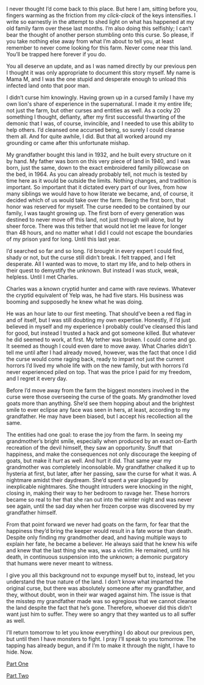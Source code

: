 I never thought I’d come back to this place. But here I am, sitting before you, fingers warming as the friction from my *click-clack* of the keys intensifies. I write so earnestly in the attempt to shed light on what has happened at my old family farm over these last months. I’m also doing this selfishly; I can’t bear the thought of another person stumbling onto this curse. So please, if you take nothing else away from what I’m about to tell you, at least remember to never come looking for this farm. Never come near this land. You’ll be trapped here forever if you do.

You all deserve an update, and as I was named directly by our previous pen I thought it was only appropriate to document this story myself. My name is Mama M, and I was the one stupid and desperate enough to unload this infected land onto that poor man. 

I didn’t curse him knowingly. Having grown up in a cursed family I have my own lion's share of experience in the supernatural. I made it my entire life; not just the farm, but other curses and entities as well. As a cocky 20 something I thought, defianty, after my first successful thwarting of the demonic that I was, of course, invincible, and I needed to use this ability to help others. I’d cleansed one accursed being, so surely I could cleanse them all. And for quite awhile, I did. But that all worked around my grounding or came after this unfortunate mishap.

My grandfather bought this land in 1932, and he built every structure on it by hand. My father was born on this very piece of land in 1940, and I was born, just the same, down to the exact embroidered family pillowcase on the bed, in 1964. As you can already probably tell, not much is tested by time here as it would be outside the limits. Nothing changes, and tradition is important. So important that it dictated every part of our lives, from how many siblings we would have to how literate we became, and, of course, it decided which of us would take over the farm. Being the first born, that honor was reserved for myself. The curse needed to be contained by our family, I was taught growing up. The first born of every generation was destined to never move off this land, not just through will alone, but by sheer force. There was this tether that would not let me leave for longer than 48 hours, and no matter what I did I could not escape the boundaries of my prison yard for long.  Until this last year.

I’d searched so far and so long. I’d brought in every expert I could find, shady or not, but the curse still didn’t break. I felt trapped, and I felt desperate. All I wanted was to move, to start my life, and to help others in their quest to demystify the unknown. But instead I was stuck, weak, helpless. Until I met Charles. 

Charles was a known cryptid hunter and came with rave reviews. Whatever the cryptid equivalent of Yelp was, he had five stars. His business was booming and supposedly he knew what he was doing.

He was an hour late to our first meeting. That should’ve been a red flag in and of itself, but I was still doubting my own expertise. Honestly, if I’d just believed in myself and my experience I probably could’ve cleansed this land for good, but instead I trusted a hack and got someone killed. But whatever he did seemed to work, at first. My tether was broken. I could come and go. It seemed as though I could even dare to move away. What Charles didn’t tell me until after I had already moved, however, was the fact that once I did the curse would come raging back, ready to impart not just the current horrors I’d lived my whole life with on the new family, but with horrors I’d never experienced piled on top. That was the price I paid for my freedom, and I regret it every day. 

Before I’d move away from the farm the biggest monsters involved in the curse were those overseeing the curse of the goats. My grandmother loved goats more than anything. She’d see them hopping about and the brightest smile to ever eclipse any face was seen in hers, at least, according to my grandfather. He may have been biased, but I accept his recollection all the same. 

The entities had one goal: to erase the joy from the farm. In seeing my grandmother’s bright smile, especially when produced by an exact on-Earth recreation of the devil himself, they saw an opportunity. Snuff that happiness, and make the consequences not only discourage the keeping of goats, but make it *hurt* as well. And hurt it did. That same year my grandmother was completely inconsolable. My grandfather chalked it up to hysteria at first, but later, after her passing, saw the curse for what it was. A nightmare amidst their daydream. She’d spent a year plagued by inexplicable nightmares. She thought intruders were knocking in the night, closing in, making their way to her bedroom to ravage her. These horrors became so real to her that she ran out into the winter night and was never see again, until the sad day when her frozen corpse was discovered by my grandfather himself. 

From that point forward we never had goats on the farm, for fear that the happiness they’d bring the keeper would result in a fate worse than death. Despite only finding my grandmother dead, and having multiple ways to explain her fate, he became a believer. He always said that he knew his wife and knew that the last thing she was, was a victim. 
He remained, until his death, in continuous suspension into the unknown; a demonic purgatory that humans were never meant to witness.

I give you all this background not to expunge myself but to, instead, let you understand the true nature of the land. I don’t know what imparted the original curse, but there was absolutely someone after my grandfather, and they, without doubt, won in their war waged against him. The issue is that the misstep my grandfather made was so egregious that we cannot cleanse the land despite the fact that he’s gone. Therefore, whoever did this didn’t want just him to suffer. They were so angry that they wanted us to all suffer as well. 

I’ll return tomorrow to let you know everything I do about our previous pen, but until then I have monsters to fight. I pray I’ll speak to you tomorrow. The tapping has already begun, and if I’m to make it through the night, I have to hide. Now.

[Part One](https://www.reddit.com/r/nosleep/s/Sh3yDbkRFq)

[Part Two](https://www.reddit.com/r/nosleep/s/RE3hzIWsaG)
